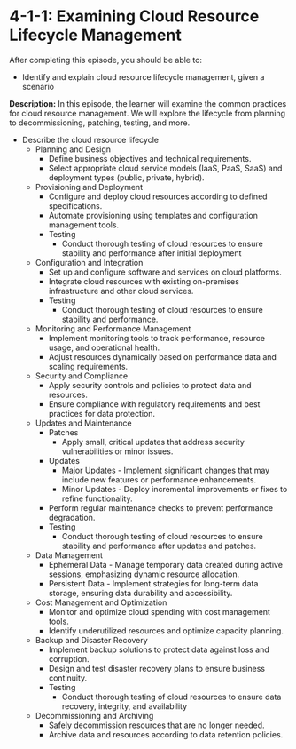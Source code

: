 # 4-1-1: Examining Cloud Resource Lifecycle Management

After completing this episode, you should be able to:

+ Identify and explain cloud resource lifecycle management, given a scenario

**Description:** In this episode, the learner will examine the common practices for cloud resource management. We will explore the lifecycle from planning to decommissioning, patching, testing, and more.

+ Describe the cloud resource lifecycle
  + Planning and Design  
    + Define business objectives and technical requirements.  
    + Select appropriate cloud service models (IaaS, PaaS, SaaS) and deployment types (public, private, hybrid).
  + Provisioning and Deployment  
    + Configure and deploy cloud resources according to defined specifications.  
    + Automate provisioning using templates and configuration management tools.
    + Testing
      + Conduct thorough testing of cloud resources to ensure stability and performance after initial deployment
  + Configuration and Integration  
    + Set up and configure software and services on cloud platforms.  
    + Integrate cloud resources with existing on-premises infrastructure and other cloud services.
    + Testing  
      + Conduct thorough testing of cloud resources to ensure stability and performance.
  + Monitoring and Performance Management  
    + Implement monitoring tools to track performance, resource usage, and operational health.
    + Adjust resources dynamically based on performance data and scaling requirements.
  + Security and Compliance  
    + Apply security controls and policies to protect data and resources.  
    + Ensure compliance with regulatory requirements and best practices for data protection.
  + Updates and Maintenance  
    + Patches  
      + Apply small, critical updates that address security vulnerabilities or minor issues.  
    + Updates  
      + Major Updates - Implement significant changes that may include new features or performance enhancements.  
      + Minor Updates - Deploy incremental improvements or fixes to refine functionality.  
    + Perform regular maintenance checks to prevent performance degradation.
    + Testing  
      + Conduct thorough testing of cloud resources to ensure stability and performance after updates and patches.
  + Data Management  
    + Ephemeral Data - Manage temporary data created during active sessions, emphasizing dynamic resource allocation.  
    + Persistent Data - Implement strategies for long-term data storage, ensuring data durability and accessibility.
  + Cost Management and Optimization  
    + Monitor and optimize cloud spending with cost management tools.  
    + Identify underutilized resources and optimize capacity planning.
  + Backup and Disaster Recovery  
    + Implement backup solutions to protect data against loss and corruption.  
    + Design and test disaster recovery plans to ensure business continuity.
    + Testing  
      + Conduct thorough testing of cloud resources to ensure data recovery, integrity, and availability
  + Decommissioning and Archiving  
    + Safely decommission resources that are no longer needed.  
    + Archive data and resources according to data retention policies.
  
